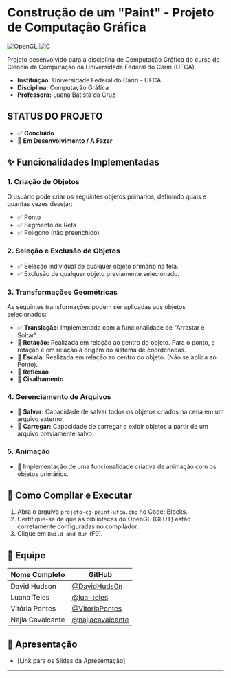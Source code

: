 # Construção de um "Paint" - Projeto de Computação Gráfica

![OpenGL](https://img.shields.io/badge/OpenGL-5586A4?style=for-the-badge&logo=opengl)
![C](https://img.shields.io/badge/C-00599C?style=for-the-badge&logo=c)

Projeto desenvolvido para a disciplina de Computação Gráfica do curso de Ciência da Computação da Universidade Federal do Cariri (UFCA).

- **Instituição:** Universidade Federal do Cariri - UFCA
- **Disciplina:** Computação Gráfica
- **Professora:** Luana Batista da Cruz

##  STATUS DO PROJETO
- ✅ **Concluído**
- 🚧 **Em Desenvolvimento / A Fazer**

## ✨ Funcionalidades Implementadas

### 1. Criação de Objetos
O usuário pode criar os seguintes objetos primários, definindo quais e quantas vezes desejar:
- ✅ Ponto
- ✅ Segmento de Reta
- ✅ Polígono (não preenchido)

### 2. Seleção e Exclusão de Objetos
- ✅ Seleção individual de qualquer objeto primário na tela.
- ✅ Exclusão de qualquer objeto previamente selecionado.

### 3. Transformações Geométricas
As seguintes transformações podem ser aplicadas aos objetos selecionados:
- ✅ **Translação:** Implementada com a funcionalidade de "Arrastar e Soltar".
- 🚧 **Rotação:** Realizada em relação ao centro do objeto. Para o ponto, a rotação é em relação à origem do sistema de coordenadas.
- 🚧 **Escala:** Realizada em relação ao centro do objeto. (Não se aplica ao Ponto).
- 🚧 **Reflexão**
- 🚧 **Cisalhamento**

### 4. Gerenciamento de Arquivos
- 🚧 **Salvar:** Capacidade de salvar todos os objetos criados na cena em um arquivo externo.
- 🚧 **Carregar:** Capacidade de carregar e exibir objetos a partir de um arquivo previamente salvo.

### 5. Animação
- 🚧 Implementação de uma funcionalidade criativa de animação com os objetos primários.

## 🔧 Como Compilar e Executar

1.  Abra o arquivo `projeto-cg-paint-ufca.cbp` no Code::Blocks.
2.  Certifique-se de que as bibliotecas do OpenGL (GLUT) estão corretamente configuradas no compilador.
3.  Clique em `Build and Run` (F9).

## 👥 Equipe

| Nome Completo | GitHub |
|---|---|
| David Hudson | [@DavidHuds0n](https://github.com/DavidHuds0n) |
| Luana Teles | [@lua-teles](https://github.com/lua-teles) |
| Vitória Pontes | [@VitoriaPontes](https://github.com/VitoriaPontes) |
| Najla Cavalcante | [@najlacavalcante](https://github.com/najlacavalcante) |

## 📂 Apresentação

- [Link para os Slides da Apresentação]

---
